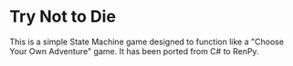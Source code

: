 # Try Not to Die

This is a simple State Machine game designed to function like a "Choose Your Own Adventure" game. It has been ported from C# to RenPy.
